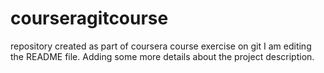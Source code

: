 # courseragitcourse
repository created as part of coursera course exercise on git
I am editing the README file. Adding some more details about the project description.
